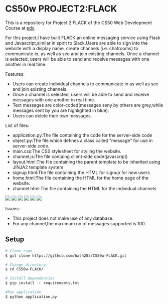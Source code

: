 # CS50w PROJECT2:FLACK
This is a repository for Project 2:FLACK of the CS50 Web Development Course at [edx](https://www.edx.org/course/cs50s-web-programming-with-python-and-javascript).

For this project,I have built FLACK,an online messaging service using Flask and Javascript,similar in spirit to Slack.Users are able to sign into the website with a display name, create channels (i.e. chatrooms) to communicate in, as well as see and join existing channels. Once a channel is selected, users will be able to send and receive messages with one another in real time.

Features:
- Users can create individual channels to communicate in as well as see and join existing channels.
- Once a channel is selected, users will be able to send and receive messages with one another in real time.
- Text messages are color-coded(messages seny by others are grey,while messages sent by you are highlighted in blue).
- Users can delete their own messages.

List of files:
- application.py:The file containing the code for the server-side code
- object.py:The file which defines a class called "message" for use in server-side code.
- main.css:The CSS stylesheet for styling the website.
- channel.js:The file containg client-side code(javascript)
- layout.html:The file containing the parent template to be inherited using JINJA2 template system
- signup.html:The file containing the HTML for signup for new users 
- home.html:The file containing the HTML for the home page of the website.
- channel.html:The file containing the HTML for the individual channels

![](https://i.imgur.com/uumMJtf.png)
![](https://i.imgur.com/3LymrCM.png)
![](https://i.imgur.com/hDRfe5z.png)
![](https://i.imgur.com/4R0fVf3.png)
![](https://i.imgur.com/PQucvNp.png)
![](https://i.imgur.com/l82yLfH.png)

Issues:
- This project does not make use of any database.
- For any channel,the maximum no of messages supported is 100.

## Setup
```bash
# Clone repo
$ git clone https://github.com/hash283/CS50w-FLACK.git

# Change directory
$ cd CS50w-FLACK/

# Install dependencies
$ pip install -r requirements.txt

#Run application
$ python application.py
```
